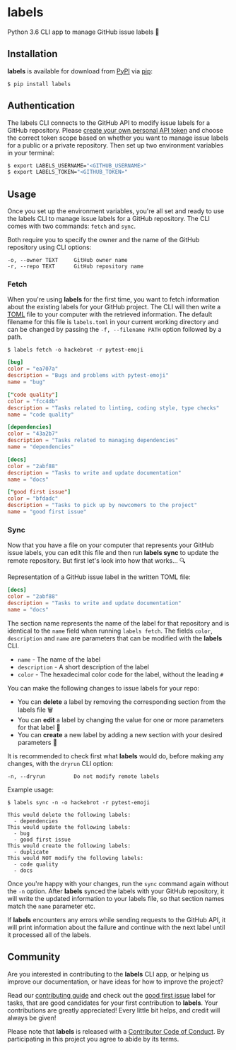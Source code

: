 # labels

Python 3.6 CLI app to manage GitHub issue labels 📝

## Installation

**labels** is available for download from [PyPI][PyPI] via [pip][pip]:

```text
$ pip install labels
```

## Authentication

The labels CLI connects to the GitHub API to modify issue labels for a GitHub
repository. Please [create your own personal API token][create token] and
choose the correct token scope based on whether you want to manage issue
labels for a public or a private repository. Then set up two environment
variables in your terminal:

```bash
$ export LABELS_USERNAME="<GITHUB_USERNAME>"
$ export LABELS_TOKEN="<GITHUB_TOKEN>"
```

## Usage

Once you set up the environment variables, you're all set and ready to use
the labels CLI to manage issue labels for a GitHub repository. The CLI comes
with two commands: ``fetch`` and ``sync``.

Both require you to specify the owner and the name of the GitHub repository
using CLI options:

```text
-o, --owner TEXT     GitHub owner name
-r, --repo TEXT      GitHub repository name
```

### Fetch

When you're using **labels** for the first time, you want to fetch
information about the existing labels for your GitHub project. The CLI will
then write a [TOML][toml] file to your computer with the retrieved
information. The default filename for this file is ``labels.toml`` in your
current working directory and can be changed by passing the
``-f, --filename PATH`` option followed by a path.

```text
$ labels fetch -o hackebrot -r pytest-emoji
```

```toml
[bug]
color = "ea707a"
description = "Bugs and problems with pytest-emoji"
name = "bug"

["code quality"]
color = "fcc4db"
description = "Tasks related to linting, coding style, type checks"
name = "code quality"

[dependencies]
color = "43a2b7"
description = "Tasks related to managing dependencies"
name = "dependencies"

[docs]
color = "2abf88"
description = "Tasks to write and update documentation"
name = "docs"

["good first issue"]
color = "bfdadc"
description = "Tasks to pick up by newcomers to the project"
name = "good first issue"
```

### Sync

Now that you have a file on your computer that represents your GitHub issue
labels, you can edit this file and then run **labels sync** to update the
remote repository. But first let's look into how that works... 🔍

Representation of a GitHub issue label in the written TOML file:

```toml
[docs]
color = "2abf88"
description = "Tasks to write and update documentation"
name = "docs"
```

The section name represents the name of the label for that repository and is
identical to the ``name`` field when running ``labels fetch``. The fields
``color``, ``description`` and ``name`` are parameters that can be modified
with the
**labels** CLI.

- ``name`` - The name of the label
- ``description`` - A short description of the label
- ``color`` - The hexadecimal color code for the label, without the leading ``#``

You can make the following changes to issue labels for your repo:

- You can **delete** a label by removing the corresponding section from the
labels file 🗑
- You can **edit** a label by changing the value for one or more parameters for
that label 🎨
- You can **create** a new label by adding a new section with your desired
parameters 📝

It is recommended to check first what **labels** would do, before making any
changes, with the ``dryrun`` CLI option:

```text
-n, --dryrun         Do not modify remote labels
```

Example usage:

```text
$ labels sync -n -o hackebrot -r pytest-emoji
```

```text
This would delete the following labels:
  - dependencies
This would update the following labels:
  - bug
  - good first issue
This would create the following labels:
  - duplicate
This would NOT modify the following labels:
  - code quality
  - docs
```

Once you're happy with your changes, run the ``sync`` command again without
the ``-n`` option. After **labels** synced the labels with your GitHub
repository, it will write the updated information to your labels file, so
that section names match the ``name`` parameter etc.

If **labels** encounters any errors while sending requests to the GitHub API,
it will print information about the failure and continue with the next
label until it processed all of the labels.

## Community

Are you interested in contributing to the **labels** CLI app, or helping us
improve our documentation, or have ideas for how to improve the project?

Read our [contributing guide][contributing] and check out the
[good first issue][first] label for tasks, that are good candidates for your
first contribution to **labels**. Your contributions are greatly
appreciated! Every little bit helps, and credit will always be given!

Please note that **labels** is released with a
[Contributor Code of Conduct][code of conduct]. By participating in this
project you agree to abide by its terms.

[code of conduct]: /.github/CODE_OF_CONDUCT.md
[contributing]: /.github/CONTRIBUTING.md
[create token]: https://blog.github.com/2013-05-16-personal-api-tokens/
[first]: https://github.com/hackebrot/labels/labels/good%20first%20issue
[toml]: https://github.com/toml-lang/toml
[PyPI]: https://pypi.org/
[pip]: https://pypi.org/project/pip/
